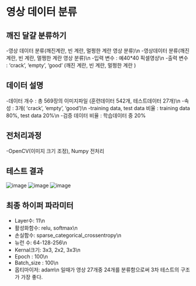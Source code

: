 # 영상 데이터 분류
## 깨진 달걀 분류하기
-영상 데이터 분류(깨진계란, 빈 계란, 멀쩡한 계란 영상 분류)\n
-영상데이터 분류(깨진 계란, 빈 계란, 멀쩡한 계란 영상 분류)\n
-입력 변수  :  예40*40 픽셀영상\n
-출력 변수 :  ‘crack’, ‘empty’, ‘good’ (깨진 계란, 빈 계란, 멀쩡한 계란 )
## 데이터 설명
-데이터 개수 : 총 569장의 이미지파일 (훈련데이터 542개, 테스트데이터 27개)\n
-속성 : 3개( ‘crack’, ‘empty’, ‘good’)\n
-training data, test data 비율 : training data 80%, test data 20%\n
-검증 데이터 비율 : 학습데이터 중 20%
## 전처리과정
-OpenCV(이미지 크기 조정), Numpy 전처리
## 테스트 결과
![image](https://github.com/user-attachments/assets/2d0def02-3bff-4994-8bac-f1bc31ef1dea)
![image](https://github.com/user-attachments/assets/cef38b33-3f35-4313-b6b4-e1f1a57edaa2)
![image](https://github.com/user-attachments/assets/a027bd65-c91a-4959-a563-8b680a716dfc)

## 최종 하이퍼 파라미터
- Layer수: 11\n
- 활성화함수: relu, softmax\n
- 손실함수: sparse_categorical_crossentropy\n
- 뉴런 수: 64-128-256\n
- Kernal크기: 3x3, 2x2, 3x3\n
- Epoch : 100\n
- Batch_size : 100\n
- 옵티마이저: adam\n
일때가 영상 27개중 24개를 분류함으로써 3차 테스트의 구조가 가장 좋다.





